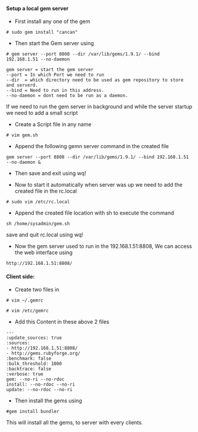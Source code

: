 #### Setup a local gem server

* First install any one of the gem

```
# sudo gem install "cancan"
```

* Then start the Gem server using 

```
# gem server --port 8808 --dir /var/lib/gems/1.9.1/ --bind 192.168.1.51 --no-daemon
```

```
gem server = start the gem server
--port = In which Port we need to run
--dir  = which directory need to be used as gem repository to store and serverd.
--bind = Need to run in this address.
--no-daemon = dont need to be run as a daemon.
```


If we need to run the gem server in background and while the server startup we need to add a small script 

* Create a Script file in any name

```
# vim gem.sh
```

* Append the following gemn server command in the created file 


```
gem server --port 8808 --dir /var/lib/gems/1.9.1/ --bind 192.168.1.51 --no-daemon &
```

* Then save and exit using wq!

* Now to start it automatically when server was up we need to add the created file in the rc.local


```
# sudo vim /etc/rc.local
```

* Append the created file location with sh to execute the command 


```
sh /home/sysadmin/gem.sh
```

save and quit rc.local using wq!

* Now the gem server used to run in the 192.168.1.51:8808, We can access the web interface using


```
http://192.168.1.51:8808/
```


#### Client side:


* Create two files in 

```
# vim ~/.gemrc 

# vim /etc/gemrc
```

* Add this Content in these above 2 files 

```
---
:update_sources: true
:sources:
- http://192.168.1.51:8808/
- http://gems.rubyforge.org/
:benchmark: false
:bulk_threshold: 1000
:backtrace: false
:verbose: true
gem: --no-ri --no-rdoc
install: --no-rdoc --no-ri 
update: --no-rdoc --no-ri
```

* Then install the gems using 


```
#gem install bundler
```

This will install all the gems, to server with every clients.

